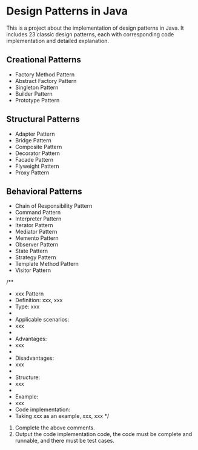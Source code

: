 # Design Patterns in Java

This is a project about the implementation of design patterns in Java. It includes 23 classic design patterns, each with corresponding code implementation and detailed explanation.

## Creational Patterns

- Factory Method Pattern
- Abstract Factory Pattern
- Singleton Pattern
- Builder Pattern
- Prototype Pattern

## Structural Patterns

- Adapter Pattern
- Bridge Pattern
- Composite Pattern
- Decorator Pattern
- Facade Pattern
- Flyweight Pattern
- Proxy Pattern

## Behavioral Patterns

- Chain of Responsibility Pattern
- Command Pattern
- Interpreter Pattern
- Iterator Pattern
- Mediator Pattern
- Memento Pattern
- Observer Pattern
- State Pattern
- Strategy Pattern
- Template Method Pattern
- Visitor Pattern

/**
 * xxx Pattern
 * Definition: xxx, xxx
 * Type: xxx
 *
 * Applicable scenarios:
 * xxx
 *
 * Advantages:
 * xxx
 *
 * Disadvantages:
 * xxx
 *
 * Structure:
 * xxx
 *
 * Example:
 * xxx
 * Code implementation:
 * Taking xxx as an example, xxx, xxx
 */

1. Complete the above comments.
2. Output the code implementation code, the code must be complete and runnable, and there must be test cases.
